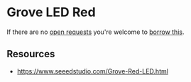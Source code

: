 # Grove LED Red
If there are no [open requests](../../../../issues?q=is%3Aissue+is%3Aopen+%22Grove+LED+Red%22+in%3Atitle) you're welcome to [borrow this](../../../../issues/new?title=Borrow+request+for+Grove+LED+Red&body=1+piece+of+%5Bthis%5D%28..%2Fblob%2Fmain%2F.%2FHardware%2FActuators%2FGrove_LED_Red.md%29+for+~2+weeks.).

## Resources
- https://www.seeedstudio.com/Grove-Red-LED.html
